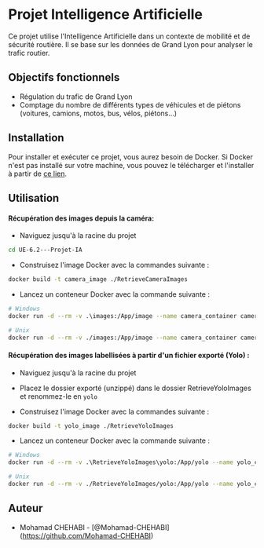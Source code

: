 # Projet Intelligence Artificielle

Ce projet utilise l'Intelligence Artificielle dans un contexte de mobilité et de sécurité routière. Il se base sur les données de Grand Lyon pour analyser le trafic routier.



## Objectifs fonctionnels

- Régulation du trafic de Grand Lyon
- Comptage du nombre de différents types de véhicules et de piétons (voitures, camions, motos, bus, vélos, piétons...)



## Installation

Pour installer et exécuter ce projet, vous aurez besoin de Docker. Si Docker n'est pas installé sur votre machine, vous pouvez le télécharger et l'installer à partir de [ce lien](https://docs.docker.com/get-docker/).

## Utilisation

#### Récupération des images depuis la caméra:

- Naviguez jusqu'à la racine du projet

```bash
cd UE-6.2---Projet-IA
```

- Construisez l'image Docker avec la commandes suivante :

```bash
docker build -t camera_image ./RetrieveCameraImages
```

- Lancez un conteneur Docker avec la commande suivante :

```bash
# Windows
docker run -d --rm -v .\images:/App/image --name camera_container camera_image 

# Unix
docker run -d --rm -v ./images:/App/image --name camera_container camera_image 
```

#### Récupération des images labellisées à partir d'un fichier exporté (Yolo) :

- Naviguez jusqu'à la racine du projet

- Placez le dossier exporté (unzippé) dans le dossier RetrieveYoloImages et renommez-le en `yolo`

- Construisez l'image Docker avec la commandes suivante :

```bash
docker build -t yolo_image ./RetrieveYoloImages
```

- Lancez un conteneur Docker avec la commande suivante :

```bash
# Windows
docker run -d --rm -v .\RetrieveYoloImages\yolo:/App/yolo --name yolo_container yolo_image

# Unix
docker run -d --rm -v ./RetrieveYoloImages/yolo:/App/yolo --name yolo_container yolo_image
```

## Auteur
- Mohamad CHEHABI - [@Mohamad-CHEHABI] (https://github.com/Mohamad-CHEHABI)